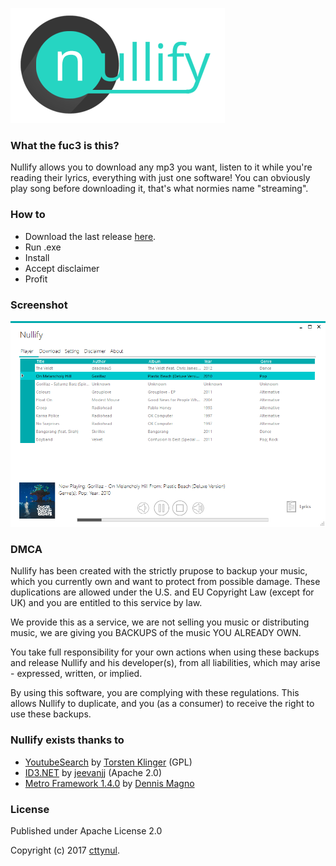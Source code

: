 ![nullify](https://raw.githubusercontent.com/cttynul/nullify/master/Nullify/Resources/MainLogo.png)

### What the fuc3 is this? 
Nullify allows you to download any mp3 you want, listen to it while you're reading their lyrics, everything with just one software!
You can obviously play song before downloading it, that's what normies name "streaming".

### How to

- Download the last release [here](https://github.com/cttynul/nullify/releases).
- Run .exe
- Install
- Accept disclaimer
- Profit

### Screenshot

![player](https://raw.githubusercontent.com/cttynul/nullify/master/Screenshots/Player.PNG)


### DMCA
Nullify has been created with the strictly prupose to backup your music, which you currently own and want to protect from possible damage.
These duplications are allowed under the U.S. and EU Copyright Law (except for UK) and you are entitled to this service by law. 

We provide this as a service, we are not selling you music or distributing music, we are giving you BACKUPS of the music YOU ALREADY OWN. 

You take full responsibility for your own actions when using these backups and release Nullify and his developer(s), from all liabilities, 
which may arise - expressed, written, or implied. 

By using this software, you are complying with these regulations. 
This allows Nullify to duplicate, and you (as a consumer) to receive the right to use these backups.


### Nullify exists thanks to
- [YoutubeSearch](https://github.com/mrklintscher/YoutubeSearch) by [Torsten Klinger](https://github.com/mrklintscher/) (GPL)
- [ID3.NET](https://id3.codeplex.com/) by [jeevanjj](https://www.codeplex.com/site/users/view/jeevanjj) (Apache 2.0)
- [Metro Framework 1.4.0](#) by [Dennis Magno](http://denricdenise.info/)


### License
Published under Apache License 2.0

Copyright (c) 2017 [cttynul](https://github.com/cttynul/).
